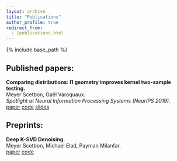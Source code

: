 ```yaml
---
layout: archive
title: "Publications"
author_profile: true
redirect_from:
  - /publications.html
---
```



{% include base_path %}


## Published papers:
**Comparing distributions: l1 geometry improves kernel two-sample testing.**  
Meyer Scetbon, Gaël Varoquaux.  
*Spotlight at Neural Information Processing Systems  (NeurIPS 2019).*  
[paper](https://arxiv.org/pdf/1909.09264.pdf)
[code](https://github.com/meyerscetbon/l1_two_sample_test)
[slides](/files/Spotlight_NeurIPS_2019.pdf)



## Preprints:
**Deep K-SVD Denoising.**  
Meyer Scetbon, Michael Elad, Payman Milanfar.   
[paper](https://arxiv.org/pdf/1909.13164.pdf)
[code](https://github.com/meyerscetbon/Deep-K-SVD)

